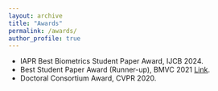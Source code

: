 ```yaml
---
layout: archive
title: "Awards"
permalink: /awards/
author_profile: true
---
```

- IAPR Best Biometrics Student Paper Award, IJCB 2024.
- Best Student Paper Award (Runner-up), BMVC 2021 [Link](https://www.bmvc2021-virtualconference.com/programme/paper-awards/).
- Doctoral Consortium Award, CVPR 2020.

